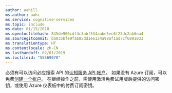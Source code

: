 ```yaml
---
author: aahill
ms.author: aahi
ms.service: cognitive-services
ms.topic: include
ms.date: 01/15/2018
ms.openlocfilehash: 845de906cdf4c3abf534aabe5ec6f25dc2ab6ea4
ms.sourcegitcommit: ba035bfe9fab85dd1e6134a98af1ad7cf6891033
ms.translationtype: HT
ms.contentlocale: zh-CN
ms.lasthandoff: 02/01/2019
ms.locfileid: "55569070"
---
```

必须有可以访问必应搜索 API 的[认知服务 API 帐户](https://docs.microsoft.com/azure/cognitive-services/cognitive-services-apis-create-account)。 如果没有 Azure 订阅，可以免费[创建一个帐户](https://azure.microsoft.com/try/cognitive-services/?api=bing-web-search-api)。 在继续操作之前，需使用激活免费试用版后提供的访问密钥，或使用 Azure 仪表板中的付费订阅密钥。
